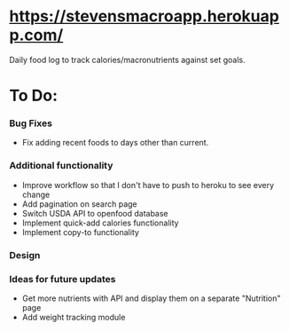 # https://stevensmacroapp.herokuapp.com/
Daily food log to track calories/macronutrients against set goals.

# To Do:

### Bug Fixes
- Fix adding recent foods to days other than current.

### Additional functionality
- Improve workflow so that I don't have to push to heroku to see every change
- Add pagination on search page
- Switch USDA API to openfood database
- Implement quick-add calories functionality
- Implement copy-to functionality

### Design

### Ideas for future updates
- Get more nutrients with API and display them on a separate "Nutrition" page
- Add weight tracking module

